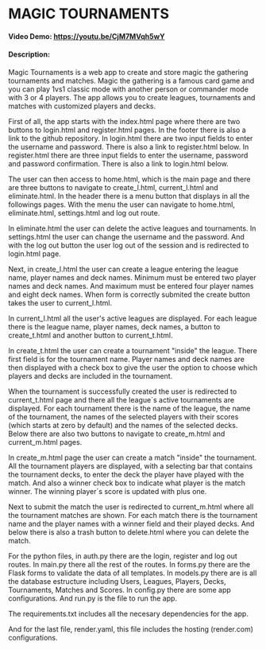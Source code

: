 # MAGIC TOURNAMENTS
#### Video Demo: <https://youtu.be/CjM7MVqh5wY>
#### Description:

Magic Tournaments is a web app to create and store magic the gathering tournaments and matches.
Magic the gathering is a famous card game and you can play 1vs1 classic mode with another person or commander mode with 3 or 4 players.
The app allows you to create leagues, tournaments and matches with customized players and decks.

First of all, the app starts with the index.html page where there are two buttons to login.html and register.html pages. In the footer there is also a link to the github repository.
In login.html there are two input fields to enter the username and password. There is also a link to register.html below.
In register.html there are three input fields to enter the username, password and password confirmation. There is also a link to login.html below.

The user can then access to home.html, which is the main page and there are three buttons to navigate to create_l.html, current_l.html and eliminate.html.
In the header there is a menu button that displays in all the followings pages.
With the menu the user can navigate to home.html, eliminate.html, settings.html and log out route.

In eliminate.html the user can delete the active leagues and tournaments.
In settings.html the user can change the username and the password.
And with the log out button the user log out of the session and is redirected to login.html page.

Next, in create_l.html the user can create a league entering the league name, player names and deck names.
Minimum must be entered two player names and deck names. And maximum must be entered four player names and eight deck names.
When form is correctly submited the create button takes the user to current_l.html.

In current_l.html all the user's active leagues are displayed.
For each league there is the league name, player names, deck names, a button to create_t.html and another button to current_t.html.

In create_t.html the user can create a tournament "inside" the league.
There first field is for the tournament name.
Player names and deck names are then displayed with a check box to give the user the option to choose which players and decks are included in the tournament.

When the tournament is successfully created the user is redirected to current_t.html page and there all the league´s active tournaments are displayed.
For each tournament there is the name of the league, the name of the tournament, the names of the selected players with their scores (which starts at zero by default) and the names of the selected decks.
Below there are also two buttons to navigate to create_m.html and current_m.html pages.

In create_m.html page the user can create a match "inside" the tournament. 
All the tournament players are displayed, with a selecting bar that contains the tournament decks, to enter the deck the player have played with the match.
And also a winner check box to indicate what player is the match winner. 
The winning player´s score is updated with plus one.

Next to submit the match the user is redirected to current_m.html where all the tournament matches are shown.
For each match there is the tournament name and the player names with a winner field and their played decks.
And below there is also a trash button to delete.html where you can delete the match.

For the python files, in auth.py there are the login, register and log out routes.
In main.py there all the rest of the routes.
In forms.py there are the Flask forms to validate the data of all templates.
In models.py there are is all the database estructure including Users, Leagues, Players, Decks, Tournaments, Matches and Scores.
In config.py there are some app configurations.
And run.py is the file to run the app.

The requirements.txt includes all the necesary dependencies for the app.

And for the last file, render.yaml, this file includes the hosting (render.com) configurations.




